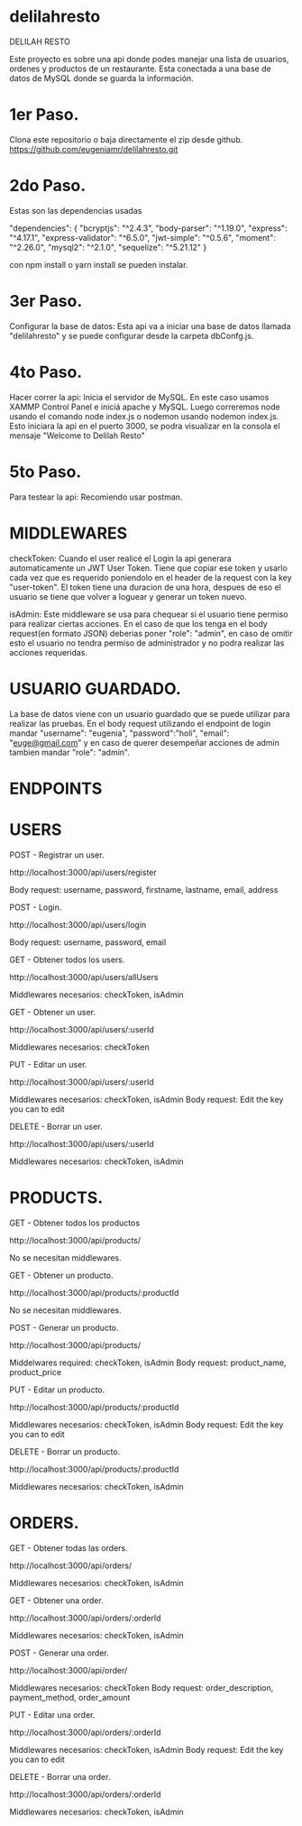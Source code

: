 # delilahresto
DELILAH RESTO

Este proyecto es sobre una api donde podes manejar una lista de usuarios, ordenes y productos de un restaurante. Esta conectada a una base de datos
de MySQL donde se guarda la información.

 # 1er Paso. 
Clona este repositorio o baja directamente el zip desde github.
https://github.com/eugeniamr/delilahresto.git

 # 2do Paso.
Estas son las dependencias usadas

"dependencies": {
    "bcryptjs": "^2.4.3",
    "body-parser": "^1.19.0",
    "express": "^4.17.1",
    "express-validator": "^6.5.0",
    "jwt-simple": "^0.5.6",
    "moment": "^2.26.0",
    "mysql2": "^2.1.0",
    "sequelize": "^5.21.12"
}

con npm install o yarn install se pueden instalar.

# 3er Paso.

Configurar la base de datos:
Esta api va a iniciar una base de datos llamada "delilahresto" y se puede configurar desde la carpeta dbConfg.js. 

# 4to Paso.

Hacer correr la api:
Inicia el servidor de MySQL. En este caso usamos XAMMP Control Panel e iniciá apache y MySQL.
Luego correremos node usando el comando node index.js o nodemon usando nodemon index.js.
Esto iniciara la api en el puerto 3000, se podra visualizar en la consola el mensaje "Welcome to Delilah Resto"

# 5to Paso.
Para testear la api:
Recomiendo usar postman.

# MIDDLEWARES

checkToken: Cuando el user realicé el Login la api generara automaticamente un JWT User Token. Tiene que copiar ese token
y usarlo cada vez que es requerido poniendolo en el header de la request con la key "user-token". El token tiene una duracion de una hora,
despues de eso el usuario se tiene que volver a loguear y generar un token nuevo.

isAdmin:  Este middleware se usa para chequear si el usuario tiene permiso para realizar ciertas acciones. En el caso de que los tenga
en el body request(en formato JSON) deberias poner "role": "admin", en caso de omitir esto el usuario no tendra permiso de administrador y no podra realizar las acciones
requeridas.

# USUARIO GUARDADO.
La base de datos viene con un usuario guardado que se puede utilizar para realizar las pruebas. En el body request utilizando el endpoint de login mandar "username": "eugenia", "password":"holi", "email": "euge@gmail.com" y en caso
de querer desempeñar acciones de admin tambien mandar "role": "admin". 

# ENDPOINTS 

# USERS

POST - Registrar un user.

http://localhost:3000/api/users/register

Body request: username, password, firstname, lastname, email, address

POST - Login.

http://localhost:3000/api/users/login

Body request: username, password, email

GET - Obtener todos los users.

http://localhost:3000/api/users/allUsers

Middlewares necesarios: checkToken, isAdmin

GET - Obtener un user.

http://localhost:3000/api/users/:userId

Middlewares necesarios: checkToken

PUT - Editar un user.

http://localhost:3000/api/users/:userId

Middlewares necesarios: checkToken, isAdmin Body request: Edit the key you can to edit

DELETE - Borrar un user.

http://localhost:3000/api/users/:userId

Middlewares necesarios: checkToken, isAdmin

# PRODUCTS.

GET - Obtener todos los productos

http://localhost:3000/api/products/

No se necesitan middlewares.

GET - Obtener un producto.

http://localhost:3000/api/products/:productId

No se necesitan middlewares.

POST - Generar un producto.

http://localhost:3000/api/products/

Middelwares required: checkToken, isAdmin Body request: product_name, product_price

PUT - Editar un producto.

http://localhost:3000/api/products/:productId

Middlewares necesarios: checkToken, isAdmin Body request: Edit the key you can to edit

DELETE - Borrar un producto.

http://localhost:3000/api/products/:productId

Middlewares necesarios: checkToken, isAdmin

# ORDERS.

GET - Obtener todas las orders.

http://localhost:3000/api/orders/

Middlewares necesarios: checkToken, isAdmin

GET - Obtener una order.

http://localhost:3000/api/orders/:orderId

Middlewares necesarios: checkToken, isAdmin

POST - Generar una order.

http://localhost:3000/api/order/

Middlewares necesarios: checkToken Body request: order_description, payment_method, order_amount

PUT - Editar una order.

http://localhost:3000/api/orders/:orderId

Middlewares necesarios: checkToken, isAdmin Body request: Edit the key you can to edit

DELETE - Borrar una order.

http://localhost:3000/api/orders/:orderId

Middlewares necesarios: checkToken, isAdmin
